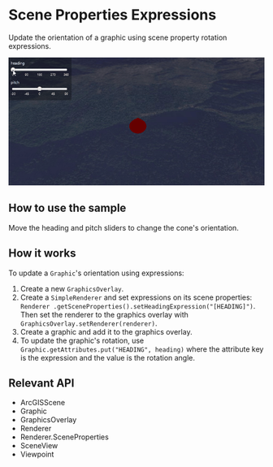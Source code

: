 # Scene Properties Expressions

Update the orientation of a graphic using scene property rotation expressions.

![](ScenePropertiesExpressions.gif)

## How to use the sample

Move the heading and pitch sliders to change the cone's orientation.

## How it works

To update a `Graphic`'s orientation using expressions:


1.  Create a new `GraphicsOverlay`.
2.  Create a `SimpleRenderer` and set expressions on its scene properties: `Renderer
  .getSceneProperties().setHeadingExpression("[HEADING]")`. Then set the renderer to the graphics overlay 
  with  `GraphicsOverlay.setRenderer(renderer)`.
3.  Create a graphic and add it to the graphics overlay.
4.  To update the graphic's rotation, use `Graphic.getAttributes.put("HEADING", heading)` where the attribute key is
  the expression and the value is the rotation angle.


## Relevant API


*   ArcGISScene
*   Graphic
*   GraphicsOverlay
*   Renderer
*   Renderer.SceneProperties
*   SceneView
*   Viewpoint



